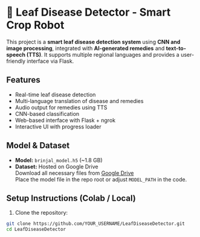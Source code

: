 # 🌿 Leaf Disease Detector - Smart Crop Robot

This project is a **smart leaf disease detection system** using **CNN and image processing**, integrated with **AI-generated remedies** and **text-to-speech (TTS)**. It supports multiple regional languages and provides a user-friendly interface via Flask.

## Features
- Real-time leaf disease detection
- Multi-language translation of disease and remedies
- Audio output for remedies using TTS
- CNN-based classification
- Web-based interface with Flask + ngrok
- Interactive UI with progress loader

## Model & Dataset
- **Model:** `brinjal_model.h5` (~1.8 GB)
- **Dataset:** Hosted on Google Drive  
Download all necessary files from [Google Drive](https://drive.google.com/drive/folders/1QxLu-xneHZdck71vjZm3jtUIcbs98R5l)  
Place the model file in the repo root or adjust `MODEL_PATH` in the code.

## Setup Instructions (Colab / Local)
1. Clone the repository:
```bash
git clone https://github.com/YOUR_USERNAME/LeafDiseaseDetector.git
cd LeafDiseaseDetector

